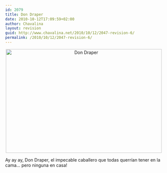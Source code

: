 ```yaml
---
id: 2079
title: Don Draper
date: 2010-10-12T17:09:59+02:00
author: Chavalina
layout: revision
guid: http://www.chavalina.net/2010/10/12/2047-revision-6/
permalink: /2010/10/12/2047-revision-6/
---
```

<p style="text-align: center;">
  <a href="http://www.chavalina.net/imagenes/2010/10/don-draper-.jpg"><img class="aligncenter size-large wp-image-2077" title="don-draper" src="http://www.chavalina.net/imagenes/2010/10/don-draper--500x333.jpg" alt="Don Draper" width="500" height="333" srcset="http://www.chavalina.net/imagenes/2010/10/don-draper--500x333.jpg 500w, http://www.chavalina.net/imagenes/2010/10/don-draper--300x200.jpg 300w, http://www.chavalina.net/imagenes/2010/10/don-draper-.jpg 640w" sizes="(max-width: 500px) 100vw, 500px" /></a>
</p>

Ay ay ay, Don Draper, el impecable caballero que todas querrían tener en la cama… pero ninguna en casa!